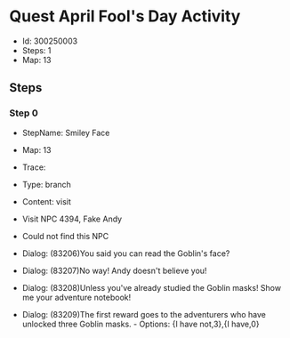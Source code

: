 # Quest April Fool's Day Activity

- Id: 300250003
- Steps: 1
- Map: 13

## Steps

### Step 0
- StepName:  Smiley Face
- Map:  13
- Trace:  
- Type:  branch
- Content:  visit
- Visit NPC 4394, Fake Andy

- Could not find this NPC
- Dialog: (83206)You said you can read the Goblin's face?
- Dialog: (83207)No way! Andy doesn't believe you!
- Dialog: (83208)Unless you've already studied the Goblin masks! Show me your adventure notebook!
- Dialog: (83209)The first reward goes to the adventurers who have unlocked three Goblin masks. - Options: {I have not,3},{I have,0}


